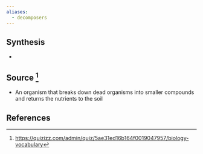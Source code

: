 ```yaml
---
aliases:
  - decomposers
---
```

## Synthesis
- 
## Source [^1]
- An organism that breaks down dead organisms into smaller compounds and returns the nutrients to the soil
## References

[^1]: https://quizizz.com/admin/quiz/5ae31ed16b164f0019047957/biology-vocabulary